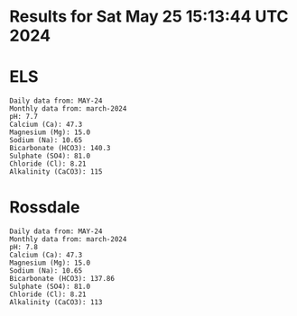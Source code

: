# Results for Sat May 25 15:13:44 UTC 2024
# ELS
```
Daily data from: MAY-24
Monthly data from: march-2024
pH: 7.7
Calcium (Ca): 47.3
Magnesium (Mg): 15.0
Sodium (Na): 10.65
Bicarbonate (HCO3): 140.3
Sulphate (SO4): 81.0
Chloride (Cl): 8.21
Alkalinity (CaCO3): 115
```
# Rossdale
```
Daily data from: MAY-24
Monthly data from: march-2024
pH: 7.8
Calcium (Ca): 47.3
Magnesium (Mg): 15.0
Sodium (Na): 10.65
Bicarbonate (HCO3): 137.86
Sulphate (SO4): 81.0
Chloride (Cl): 8.21
Alkalinity (CaCO3): 113
```
